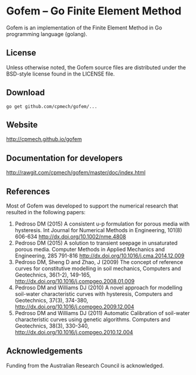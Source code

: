 # Gofem &ndash; Go Finite Element Method

Gofem is an implementation of the Finite Element Method in Go programming
language (golang).

## License

Unless otherwise noted, the Gofem source files are distributed
under the BSD-style license found in the LICENSE file.

## Download

```
go get github.com/cpmech/gofem/...
```

## Website

http://cpmech.github.io/gofem

## Documentation for developers

http://rawgit.com/cpmech/gofem/master/doc/index.html

## References
Most of Gofem was developed to support the numerical research that resulted in the following papers:

1. Pedroso DM (2015) A consistent u-p formulation for porous media with hysteresis. Int Journal for Numerical Methods in Engineering, 101(8) 606-634 http://dx.doi.org/10.1002/nme.4808
2. Pedroso DM (2015) A solution to transient seepage in unsaturated porous media. Computer Methods in Applied Mechanics and Engineering, 285 791-816 http://dx.doi.org/10.1016/j.cma.2014.12.009
3. Pedroso DM, Sheng D and Zhao, J (2009) The concept of reference curves for constitutive modelling in soil mechanics, Computers and Geotechnics, 36(1-2), 149-165, http://dx.doi.org/10.1016/j.compgeo.2008.01.009
4. Pedroso DM and Williams DJ (2010) A novel approach for modelling soil-water characteristic curves with hysteresis, Computers and Geotechnics, 37(3), 374-380, http://dx.doi.org/10.1016/j.compgeo.2009.12.004
5. Pedroso DM and Williams DJ (2011) Automatic Calibration of soil-water characteristic curves using genetic algorithms. Computers and Geotechnics, 38(3), 330-340, http://dx.doi.org/10.1016/j.compgeo.2010.12.004

## Acknowledgements
Funding from the Australian Research Council is acknowledged.
